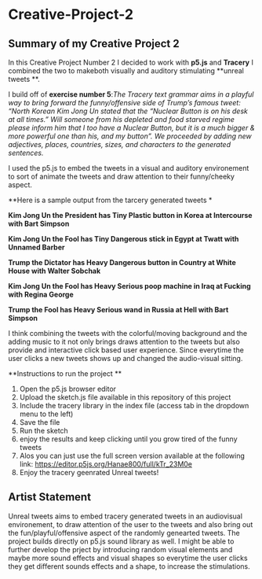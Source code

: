 # Creative-Project-2

## Summary of my Creative Project 2

In this Creative Project Number 2 I decided to work with **p5.js** and **Tracery** I combined the two to makeboth visually and auditory stimulating **unreal tweets **. 

I build off of **exercise number 5**:_The Tracery text grammar aims in a playful way to bring forward the funny/offensive side of Trump’s famous tweet: “North Korean Kim Jong Un stated that the “Nuclear Button is on his desk at all times.” Will someone from his depleted and food starved regime please inform him that I too have a Nuclear Button, but it is a much bigger & more powerful one than his, and my button”. We proceeded by adding new adjectives, places, countries, sizes, and characters to the generated sentences._ 

I used the p5.js to embed the tweets in a visual and auditory environement to sort of animate the tweets and draw attention to their funny/cheeky aspect. 


**Here is a sample output from the tarcery generated tweets * 

**Kim Jong Un the President has Tiny Plastic button in Korea at Intercourse with Bart Simpson**

**Kim Jong Un the Fool has Tiny Dangerous stick in Egypt at Twatt with Unnamed Barber**

**Trump the Dictator has Heavy Dangerous button in Country at White House with Walter Sobchak**

**Kim Jong Un the Fool has Heavy Serious poop machine in Iraq at Fucking with Regina George**

**Trump the Fool has Heavy Serious wand in Russia at Hell with Bart Simpson**

I think combining the tweets with the colorful/moving background and the adding music to it not only brings draws attention to the tweets but also provide and interactive click based user experience. Since everytime the user clicks a new tweets shows up and changed the audio-visual sitting. 


**Instructions to run the project ** 

1. Open the p5.js browser editor
2. Upload the sketch.js file available in this repository of this project
3. Include the tracery library in the index file (access tab in the dropdown menu to the left) **<script src="https://cdn.rawgit.com/v21/tracery/master/tracery.js"></script>**
4. Save the file
5. Run the sketch
6. enjoy the results and keep clicking until you grow tired of the funny tweets
7. Alos you can just use the full screen version available at the following link: https://editor.p5js.org/Hanae800/full/kTr_23M0e
8. Enjoy the tracery geenrated Unreal tweets! 

## Artist Statement

Unreal tweets aims to embed tracery generated tweets in an audiovisual environement, to draw attention of the user to the tweets and also bring out the fun/playful/offensive aspect of the randomly genearted tweets. The project builds directly on p5.js sound library as well. I might be able to further develop the prject by introducing random visual elements and maybe more sound effects and visual shapes so everytime the user clicks they get different sounds effects and a shape, to increase the stimulations. 

